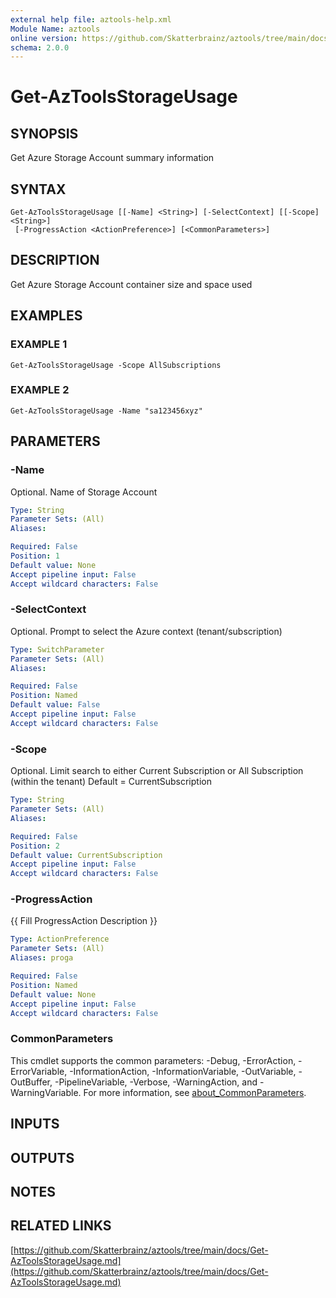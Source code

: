 ```yaml
---
external help file: aztools-help.xml
Module Name: aztools
online version: https://github.com/Skatterbrainz/aztools/tree/main/docs/Get-AzToolsStorageUsage.md
schema: 2.0.0
---
```


# Get-AzToolsStorageUsage

## SYNOPSIS
Get Azure Storage Account summary information

## SYNTAX

```
Get-AzToolsStorageUsage [[-Name] <String>] [-SelectContext] [[-Scope] <String>]
 [-ProgressAction <ActionPreference>] [<CommonParameters>]
```

## DESCRIPTION
Get Azure Storage Account container size and space used

## EXAMPLES

### EXAMPLE 1
```
Get-AzToolsStorageUsage -Scope AllSubscriptions
```

### EXAMPLE 2
```
Get-AzToolsStorageUsage -Name "sa123456xyz"
```

## PARAMETERS

### -Name
Optional.
Name of Storage Account

```yaml
Type: String
Parameter Sets: (All)
Aliases:

Required: False
Position: 1
Default value: None
Accept pipeline input: False
Accept wildcard characters: False
```

### -SelectContext
Optional.
Prompt to select the Azure context (tenant/subscription)

```yaml
Type: SwitchParameter
Parameter Sets: (All)
Aliases:

Required: False
Position: Named
Default value: False
Accept pipeline input: False
Accept wildcard characters: False
```

### -Scope
Optional.
Limit search to either Current Subscription or All Subscription (within the tenant)
Default = CurrentSubscription

```yaml
Type: String
Parameter Sets: (All)
Aliases:

Required: False
Position: 2
Default value: CurrentSubscription
Accept pipeline input: False
Accept wildcard characters: False
```

### -ProgressAction
{{ Fill ProgressAction Description }}

```yaml
Type: ActionPreference
Parameter Sets: (All)
Aliases: proga

Required: False
Position: Named
Default value: None
Accept pipeline input: False
Accept wildcard characters: False
```

### CommonParameters
This cmdlet supports the common parameters: -Debug, -ErrorAction, -ErrorVariable, -InformationAction, -InformationVariable, -OutVariable, -OutBuffer, -PipelineVariable, -Verbose, -WarningAction, and -WarningVariable. For more information, see [about_CommonParameters](http://go.microsoft.com/fwlink/?LinkID=113216).

## INPUTS

## OUTPUTS

## NOTES

## RELATED LINKS

[https://github.com/Skatterbrainz/aztools/tree/main/docs/Get-AzToolsStorageUsage.md](https://github.com/Skatterbrainz/aztools/tree/main/docs/Get-AzToolsStorageUsage.md)

